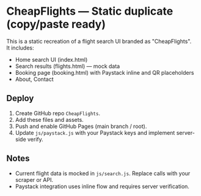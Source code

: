 # CheapFlights — Static duplicate (copy/paste ready)

This is a static recreation of a flight search UI branded as "CheapFlights".  
It includes:
- Home search UI (index.html)
- Search results (flights.html) — mock data
- Booking page (booking.html) with Paystack inline and QR placeholders
- About, Contact

## Deploy
1. Create GitHub repo `CheapFlights`.
2. Add these files and assets.
3. Push and enable GitHub Pages (main branch / root).
4. Update `js/paystack.js` with your Paystack keys and implement server-side verify.

## Notes
- Current flight data is mocked in `js/search.js`. Replace calls with your scraper or API.
- Paystack integration uses inline flow and requires server verification.

